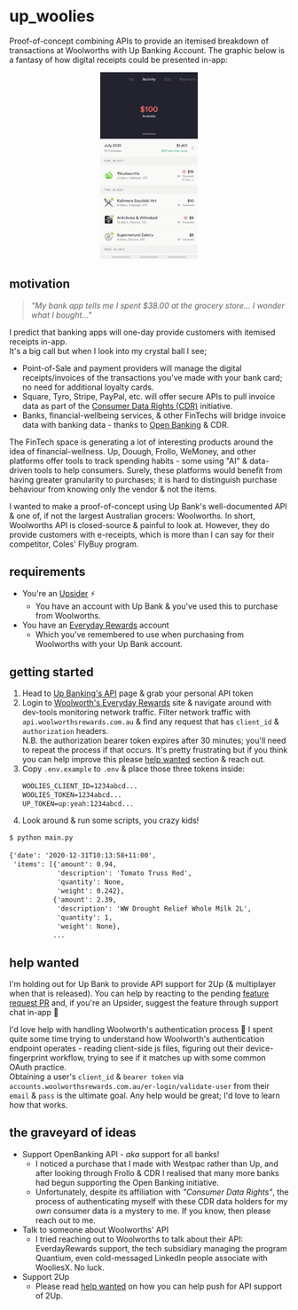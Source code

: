 # up_woolies

Proof-of-concept combining APIs to provide an itemised breakdown of transactions at Woolworths with Up Banking Account. 
The graphic below is a fantasy of how digital receipts could be presented in-app:

<p align="center">
  <img src="/imgs/demo.gif" width="35%" height="35%" />
</p>

## motivation

> _"My bank app tells me I spent $38.00 at the grocery store... I wonder what I bought..."_

I predict that banking apps will one-day provide customers with itemised receipts in-app.   
It's a big call but when I look into my crystal ball I see;

* Point-of-Sale and payment providers will manage the digital receipts/invoices of the transactions you've made with
  your bank card; no need for additional loyalty cards.
* Square, Tyro, Stripe, PayPal, etc. will offer secure APIs to pull invoice data as part of the
  [Consumer Data Rights (CDR)](https://www.cdr.gov.au/what-is-cdr) initiative.
* Banks, financial-wellbeing services, & other FinTechs will bridge invoice data with banking data - thanks to
  [Open Banking](https://www.ausbanking.org.au/priorities/open-banking/) & CDR.

The FinTech space is generating a lot of interesting products around the idea of financial-wellness. Up, Douugh, Frollo,
WeMoney, and other platforms offer tools to track spending habits - some using "AI" & data-driven tools to help
consumers. Surely, these platforms would benefit from having greater granularity to purchases; it is hard to distinguish
purchase behaviour from knowing only the vendor & not the items.

I wanted to make a proof-of-concept using Up Bank's well-documented API & one of, if not the largest Australian grocers:
Woolworths. In short, Woolworths API is closed-source & painful to look at. However, they do provide customers with
e-receipts, which is more than I can say for their competitor, Coles' FlyBuy program.

## requirements

* You're an [Upsider](https://up.com.au/) ⚡
    * You have an account with Up Bank & you've used this to purchase from Woolworths.
* You have an [Everyday Rewards](https://www.woolworthsrewards.com.au/) account
    * Which you've remembered to use when purchasing from Woolworths with your Up Bank account.

## getting started

1. Head to [Up Banking's API](https://developer.up.com.au/#welcome) page & grab your personal API token
2. Login to [Woolworth's Everyday Rewards](https://www.woolworthsrewards.com.au/#login) site & navigate around with
   dev-tools monitoring network traffic. Filter network traffic with `api.woolworthsrewards.com.au` & find any request
   that has `client_id` & `authorization` headers.  
   N.B. the authorization bearer token expires after 30 minutes; you'll need to repeat the process if that occurs. It's
   pretty frustrating but if you think you can help improve this please [help wanted](#help-wanted) section & reach out.
3. Copy `.env.example` to `.env` & place those three tokens inside:
    ```
   WOOLIES_CLIENT_ID=1234abcd...
   WOOLIES_TOKEN=1234abcd...
   UP_TOKEN=up:yeah:1234abcd...
   ```
4. Look around & run some scripts, you crazy kids!
```commandline
$ python main.py

{'date': '2020-12-31T10:13:58+11:00',
 'items': [{'amount': 0.94,
            'description': 'Tomato Truss Red',
            'quantity': None,
            'weight': 0.242},
           {'amount': 2.39,
            'description': 'WW Drought Relief Whole Milk 2L',
            'quantity': 1,
            'weight': None},
           ...
```

## help wanted

I'm holding out for Up Bank to provide API support for 2Up (& multiplayer when that is released). You can help by
reacting to the pending [feature request PR](https://github.com/up-banking/api/issues/84) and, if you're an Upsider,
suggest the feature through support chat in-app 🙏

I'd love help with handling Woolworth's authentication process 🔐 I spent quite some time trying to understand how
Woolworth's authentication endpoint operates - reading client-side js files, figuring out their device-fingerprint
workflow, trying to see if it matches up with some common OAuth practice.  
Obtaining a user's `client_id` & `bearer token` via `accounts.woolworthsrewards.com.au/er-login/validate-user` from
their `email` & `pass` is the ultimate goal. Any help would be great; I'd love to learn how that works.

## the graveyard of ideas

* Support OpenBanking API - _aka_ support for all banks!
    * I noticed a purchase that I made with Westpac rather than Up, and after looking through Frollo & CDR I realised
      that many more banks had begun supporting the Open Banking initiative.
    * Unfortunately, despite its affiliation with _"Consumer Data Rights"_, the process of authenticating myself with
      these CDR data holders for my _own_ consumer data is a mystery to me. If you know, then please reach out to me.
* Talk to someone about Woolworths' API
    * I tried reaching out to Woolworths to talk about their API: EverdayRewards support, the tech subsidiary managing 
      the program Quantium, even cold-messaged LinkedIn people associate with WooliesX. No luck.
* Support 2Up
    * Please read [help wanted](#help-wanted) on how you can help push for API support of 2Up.